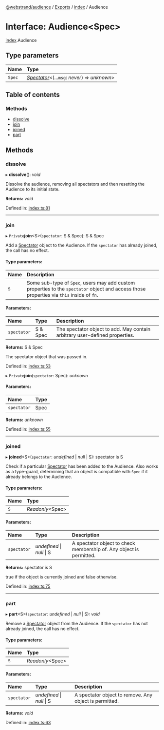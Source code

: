 [@webstrand/audience](../README.md) / [Exports](../modules.md) / [index](../modules/index.md) / Audience

# Interface: Audience<Spec\>

[index](../modules/index.md).Audience

## Type parameters

Name | Type |
:------ | :------ |
`Spec` | [*Spectator*](index.spectator.md)<(...`msg`: *never*) => *unknown*\> |

## Table of contents

### Methods

- [dissolve](index.audience-1.md#dissolve)
- [join](index.audience-1.md#join)
- [joined](index.audience-1.md#joined)
- [part](index.audience-1.md#part)

## Methods

### dissolve

▸ **dissolve**(): *void*

Dissolve the audience, removing all spectators and then resetting the
Audience to its initial state.

**Returns:** *void*

Defined in: [index.ts:81](https://github.com/webstrand/audience/blob/e2540cb/src/index.ts#L81)

___

### join

▸ `Private`**join**<S\>(`spectator`: S & Spec): S & Spec

Add a [Spectator](index.spectator.md) object to the Audience. If the `spectator` has
already joined, the call has no effect.

#### Type parameters:

Name | Description |
:------ | :------ |
`S` | Some sub-type of `Spec`, users may add custom properties to the `spectator` object and access those properties via `this` inside of `fn`.   |

#### Parameters:

Name | Type | Description |
:------ | :------ | :------ |
`spectator` | S & Spec | The spectator object to add. May contain arbitrary user-defined properties.    |

**Returns:** S & Spec

The spectator object that was passed in.

Defined in: [index.ts:53](https://github.com/webstrand/audience/blob/e2540cb/src/index.ts#L53)

▸ `Private`**join**(`spectator`: Spec): *unknown*

#### Parameters:

Name | Type |
:------ | :------ |
`spectator` | Spec |

**Returns:** *unknown*

Defined in: [index.ts:55](https://github.com/webstrand/audience/blob/e2540cb/src/index.ts#L55)

___

### joined

▸ **joined**<S\>(`spectator`: *undefined* \| *null* \| S): spectator is S

Check if a particular [Spectator](index.spectator.md) has been added to the Audience. Also
works as a type-guard, determining that an object is compatible with
`Spec` if it already belongs to the Audience.

#### Type parameters:

Name | Type |
:------ | :------ |
`S` | *Readonly*<Spec\> |

#### Parameters:

Name | Type | Description |
:------ | :------ | :------ |
`spectator` | *undefined* \| *null* \| S | A spectator object to check membership of. Any object is permitted.    |

**Returns:** spectator is S

true if the object is currently joined and false otherwise.

Defined in: [index.ts:75](https://github.com/webstrand/audience/blob/e2540cb/src/index.ts#L75)

___

### part

▸ **part**<S\>(`spectator`: *undefined* \| *null* \| S): *void*

Remove a [Spectator](index.spectator.md) object from the Audience. If the `spectator` has
not already joined, the call has no effect.

#### Type parameters:

Name | Type |
:------ | :------ |
`S` | *Readonly*<Spec\> |

#### Parameters:

Name | Type | Description |
:------ | :------ | :------ |
`spectator` | *undefined* \| *null* \| S | A spectator object to remove. Any object is permitted.    |

**Returns:** *void*

Defined in: [index.ts:63](https://github.com/webstrand/audience/blob/e2540cb/src/index.ts#L63)
